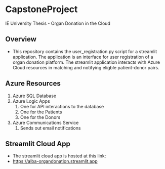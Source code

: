 # CapstoneProject
IE University Thesis - Organ Donation in the Cloud

## Overview
- This repository contains the user_registration.py script for a streamlit application.
The application is an interface for user registration of a organ donation platform. 
The streamlit application interacts with Azure Cloud resources in matching and notifying eligble patient-donor pairs.

## Azure Resources
   1. Azure SQL Database 
   2. Azure Logic Apps
      1. One for API interactions to the database
      2. One for the Patients
      3. One for the Donors
   3. Azure Communications Service
      1. Sends out email notifications

## Streamlit Cloud App
- The streamlit cloud app is hosted at this link:
- https://alba-organdonation.streamlit.app